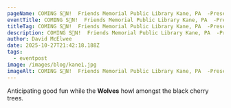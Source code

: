 ```yaml
---
pageName: COMING S👀N!  Friends Memorial Public Library Kane, PA  -Presentation  11/6/25
eventTitle: COMING S👀N!  Friends Memorial Public Library Kane, PA  -Presentation  11/6/25
titleTag: COMING S👀N!  Friends Memorial Public Library Kane, PA  -Presentation  11/6/25
description: COMING S👀N!  Friends Memorial Public Library Kane, PA  -Presentation  11/6/25
author: David McElwee
date: 2025-10-27T21:42:18.188Z
tags:
  - eventpost
image: /images/blog/kane1.jpg
imageAlt: COMING S👀N!  Friends Memorial Public Library Kane, PA  -Presentation  11/6/25
---
```

Anticipating good fun while the **Wolves** howl amongst the black cherry trees.